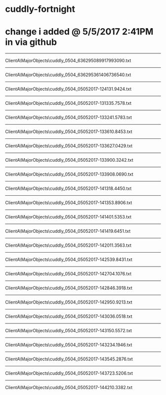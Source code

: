 # cuddly-fortnight

# change i added @ 5/5/2017 2:41PM in via github

-------------------------------------
ClientA\MajorObjects\cuddly_0504_636295089917993090.txt

-------------------------------------
ClientA\MajorObjects\cuddly_0504_636295361406736540.txt

-------------------------------------
ClientA\MajorObjects\cuddly_0504_05052017-124131.9424.txt

-------------------------------------
ClientA\MajorObjects\cuddly_0504_05052017-131335.7578.txt

-------------------------------------
ClientA\MajorObjects\cuddly_0504_05052017-133241.5783.txt

-------------------------------------
ClientA\MajorObjects\cuddly_0504_05052017-133610.8453.txt

-------------------------------------
ClientA\MajorObjects\cuddly_0504_05052017-133627.0429.txt

-------------------------------------
ClientA\MajorObjects\cuddly_0504_05052017-133900.3242.txt

-------------------------------------
ClientA\MajorObjects\cuddly_0504_05052017-133908.0690.txt

-------------------------------------
ClientA\MajorObjects\cuddly_0504_05052017-141318.4450.txt

-------------------------------------
ClientA\MajorObjects\cuddly_0504_05052017-141353.8906.txt

-------------------------------------
ClientA\MajorObjects\cuddly_0504_05052017-141401.5353.txt

-------------------------------------
ClientA\MajorObjects\cuddly_0504_05052017-141419.6451.txt

-------------------------------------
ClientA\MajorObjects\cuddly_0504_05052017-142011.3563.txt

-------------------------------------
ClientA\MajorObjects\cuddly_0504_05052017-142539.8431.txt

-------------------------------------
ClientA\MajorObjects\cuddly_0504_05052017-142704.1076.txt

-------------------------------------
ClientA\MajorObjects\cuddly_0504_05052017-142846.3918.txt

-------------------------------------
ClientA\MajorObjects\cuddly_0504_05052017-142950.9213.txt

-------------------------------------
ClientA\MajorObjects\cuddly_0504_05052017-143036.0518.txt

-------------------------------------
ClientA\MajorObjects\cuddly_0504_05052017-143150.5572.txt

-------------------------------------
ClientA\MajorObjects\cuddly_0504_05052017-143234.1946.txt

-------------------------------------
ClientA\MajorObjects\cuddly_0504_05052017-143545.2876.txt

-------------------------------------
ClientA\MajorObjects\cuddly_0504_05052017-143723.5206.txt

-------------------------------------
ClientA\MajorObjects\cuddly_0504_05052017-144210.3382.txt
